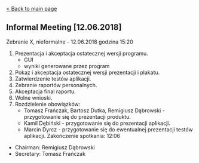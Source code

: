 [< Back to main page](/)

## Informal Meeting [12.06.2018]

Zebranie X, nieformalne -  12.06.2018 godzina 15:20
 1. Prezentacja i akceptacja ostatecznej wersji programu.
    - GUI
    - wyniki generowane przez program
 2. Pokaz i akceptacja ostatecznej wersji prezentacji i plakatu.
 3. Zatwierdzenie testów aplikacji.
 4. Zebranie raportów personalnych.
 5. Akceptacja final raportu.
 6. Wolne wnioski.
 7. Rozdzielenie obowiązków:
    - Tomasz Frańczak, Bartosz Dutka, Remigiusz Dąbrowski - przygotowanie się do prezentacji produktu.
    - Kamil Dębiński - przygotowanie się do prezentacji aplikacji.
    - Marcin Dyrcz - przygotowanie się do ewentualnej prezentacji testów aplikacji.
Zakończenie spotkania: 12:06
* Chairman: Remigiusz Dąbrowski
* Secretary: Tomasz Frańczak
